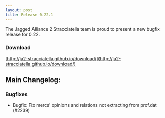 ```yaml
---
layout: post
title: Release 0.22.1
---
```


The Jagged Alliance 2 Stracciatella team is proud to present a new bugfix release for 0.22.

### Download

[http://ja2-stracciatella.github.io/download/](http://ja2-stracciatella.github.io/download/)

## Main Changelog:

### Bugfixes

- Bugfix: Fix mercs' opinions and relations not extracting from prof.dat (#2239)
